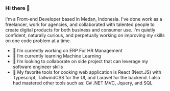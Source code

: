 ### Hi there 👋

I'm a Front-end Developer based in Medan, Indonesia. I've done work as a freelancer, work for agencies, and collaborated with talented people to create digital products for both business and consumer use. I'm quietly confident, naturally curious, and perpetually working on improving my skills on one code problem at a time.

- 🔭 I’m currently working on ERP For HR Management
- 🌱 I’m currently learning Machine Learning
- 👯 I’m looking to collaborate on side project that can leverage my software engineer skills
- 🔪 My favorite tools for cooking web application is React (Next.JS) with Typescript, TailwindCSS for the UI, and Laravel for the backend. I also had mastered other tools such as: C# .NET MVC, Jquery, and SQL
<!--
**Iqbaltz/iqbaltz** is a ✨ _special_ ✨ repository because its `README.md` (this file) appears on your GitHub profile.

Here are some ideas to get you started:

- 🔭 I’m currently working on ...
- 🌱 I’m currently learning ...
- 👯 I’m looking to collaborate on ...
- 🤔 I’m looking for help with ...
- 💬 Ask me about ...
- 📫 How to reach me: ...
- 😄 Pronouns: ...
- ⚡ Fun fact: ...
-->
